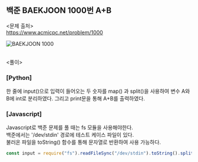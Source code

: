 ## 백준 BAEKJOON 1000번 A+B

<문제 출처><br>
https://www.acmicpc.net/problem/1000

![BAEKJOON 1000](https://blog.kakaocdn.net/dn/bWqbBg/btryxqSjZ3e/wjsoqPTfSu01EyKQaoDN51/img.png)

<br>
<풀이><br>

### [Python]
한 줄에 input()으로 입력이 들어오는 두 숫자를 map() 과 split()을 사용하여 변수 A와 B에 int로 분리하였다. 그리고 print문을 통해 A+B를 출력하였다.

### [Javascript]
Javascript로 백준 문제를 풀 때는 fs 모듈을 사용해야한다.  
백준에서는 '/dev/stdin' 경로에 테스트 케이스 파일이 있다.  
불러온 파일을 toString() 함수를 통해 문자열로 반환하여 사용 가능하다.  
```javascript
const input = require("fs").readFileSync("/dev/stdin").toString().split(" ");
```